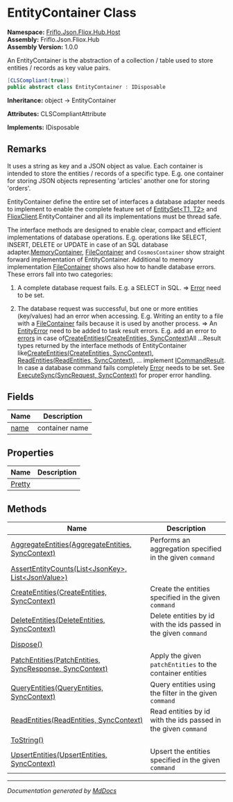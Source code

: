 ﻿<!--  
  <auto-generated>   
    The contents of this file were generated by a tool.  
    Changes to this file may be list if the file is regenerated  
  </auto-generated>   
-->

# EntityContainer Class

**Namespace:** [Friflo.Json.Fliox.Hub.Host](../index.md)  
**Assembly:** Friflo.Json.Fliox.Hub  
**Assembly Version:** 1.0.0

An EntityContainer is the abstraction of a collection \/ table used to store entities \/ records  as key value pairs.

```csharp
[CLSCompliant(true)]
public abstract class EntityContainer : IDisposable
```

**Inheritance:** object → EntityContainer

**Attributes:** CLSCompliantAttribute

**Implements:** IDisposable

## Remarks

It uses a string as key and a JSON object as value. Each container is intended to store the entities \/ records of a specific type. E.g. one container for storing JSON objects representing 'articles' another one for storing 'orders'.

EntityContainer define the entire set of interfaces a database adapter needs to implement to               enable the complete feature set of [EntitySet\<T1, T2\>](../../Client/EntitySet-2/index.md) and [FlioxClient](../../Client/FlioxClient/index.md).EntityContainer and all its implementations must be thread safe.

The interface methods are designed to enable clear, compact and efficient implementations of database operations. E.g. operations like SELECT, INSERT, DELETE or UPDATE in case of an SQL database adapter.[MemoryContainer](../MemoryContainer/index.md), [FileContainer](../FileContainer/index.md) and `CosmosContainer` show straight forward implementation of EntityContainer. Additional to memory implementation [FileContainer](../FileContainer/index.md) shows also how to handle database errors. These errors fall into two categories:

1. A complete database request fails. E.g. a SELECT in SQL.                     \=\> [Error](../../Protocol/Models/ICommandResult/properties/Error.md) need to be set.

2. The database request was successful, but one or more entities (key\/values) had an error when accessing.                     E.g. Writing an entity to a file with a [FileContainer](../FileContainer/index.md) fails because it is used by another process.                     \=\> An [EntityError](../../Protocol/Models/EntityError/index.md) need to be added to task result errors.                        E.g. add an error to [errors](../../Protocol/Tasks/CreateEntitiesResult/fields/errors.md) in case of[CreateEntities(CreateEntities, SyncContext)](../FileContainer/methods/CreateEntities.md)All ...Result types returned by the interface methods of EntityContainer like[CreateEntities(CreateEntities, SyncContext)](methods/CreateEntities.md), [ReadEntities(ReadEntities, SyncContext)](methods/ReadEntities.md), ... implement [ICommandResult](../../Protocol/Models/ICommandResult/index.md). In case a database command fails completely  [Error](../../Protocol/Models/ICommandResult/properties/Error.md) needs to be set. See [ExecuteSync(SyncRequest, SyncContext)](../FlioxHub/methods/ExecuteSync.md) for proper error handling.

## Fields

| Name                   | Description      |
| ---------------------- | ---------------- |
| [name](fields/name.md) |  container name  |

## Properties

| Name                           | Description |
| ------------------------------ | ----------- |
| [Pretty](properties/Pretty.md) |             |

## Methods

| Name                                                                                    | Description                                                      |
| --------------------------------------------------------------------------------------- | ---------------------------------------------------------------- |
| [AggregateEntities(AggregateEntities, SyncContext)](methods/AggregateEntities.md)       | Performs an aggregation specified in the given `command`         |
| [AssertEntityCounts(List\<JsonKey\>, List\<JsonValue\>)](methods/AssertEntityCounts.md) |                                                                  |
| [CreateEntities(CreateEntities, SyncContext)](methods/CreateEntities.md)                | Create the entities specified in the given `command`             |
| [DeleteEntities(DeleteEntities, SyncContext)](methods/DeleteEntities.md)                | Delete entities by id with the ids passed in the given `command` |
| [Dispose()](methods/Dispose.md)                                                         |                                                                  |
| [PatchEntities(PatchEntities, SyncResponse, SyncContext)](methods/PatchEntities.md)     | Apply the given `patchEntities` to the container entities        |
| [QueryEntities(QueryEntities, SyncContext)](methods/QueryEntities.md)                   | Query entities using the filter in the given `command`           |
| [ReadEntities(ReadEntities, SyncContext)](methods/ReadEntities.md)                      | Read entities by id with the ids passed in the given `command`   |
| [ToString()](methods/ToString.md)                                                       |                                                                  |
| [UpsertEntities(UpsertEntities, SyncContext)](methods/UpsertEntities.md)                | Upsert the entities specified in the given `command`             |

___

*Documentation generated by [MdDocs](https://github.com/ap0llo/mddocs)*
